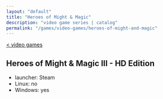 ```yaml
---
layout: "default"
title: "Heroes of Might & Magic"
description: "video game series | catalog"
permalink: "/games/video-games/heroes-of-might-and-magic"
---
```

[< video games](index.md)

## Heroes of Might & Magic III - HD Edition

- launcher: Steam
- Linux: no
- Windows: yes

